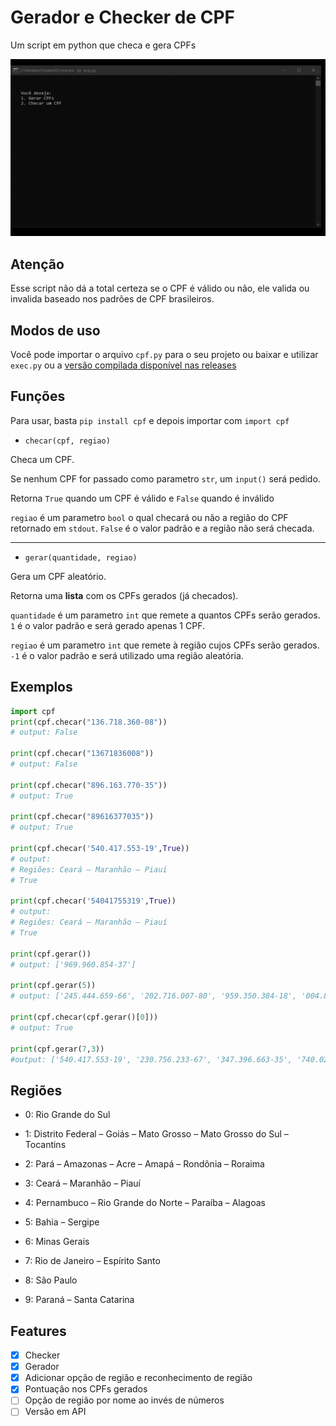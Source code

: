 # Gerador e Checker de CPF
Um script em python que checa e gera CPFs

![Sample GIF](./assets/newgif.gif "Exemplo exec.py")

## Atenção
Esse script não dá a total certeza se o CPF é válido ou não, ele valida ou invalida baseado nos padrões de CPF brasileiros.

## Modos de uso
Você pode importar o arquivo ``cpf.py`` para o seu projeto ou baixar e utilizar ``exec.py`` ou a [versão compilada disponível nas releases](https://github.com/pedrokpp/gerador-e-checker-de-cpf/releases/download/2.0/cpf.exe)

## Funções
Para usar, basta ``pip install cpf`` e depois importar com ``import cpf``

- ``checar(cpf, regiao)``

Checa um CPF.

Se nenhum CPF for passado como parametro ``str``, um ``input()`` será pedido.

Retorna ``True`` quando um CPF é válido e ``False`` quando é inválido

``regiao`` é um parametro ``bool`` o qual checará ou não a região do CPF retornado em ``stdout``. ``False`` é o valor padrão e a região não será checada.

-----

- ``gerar(quantidade, regiao)``

Gera um CPF aleatório.

Retorna uma **lista** com os CPFs gerados (já checados).

``quantidade`` é um parametro ``int`` que remete a quantos CPFs serão gerados. ``1`` é o valor padrão e será gerado apenas 1 CPF.

``regiao`` é um parametro ``int`` que remete à região cujos CPFs serão gerados. ``-1`` é o valor padrão e será utilizado uma região aleatória.

## Exemplos
```python
import cpf
print(cpf.checar("136.718.360-08"))
# output: False

print(cpf.checar("13671836008"))
# output: False

print(cpf.checar("896.163.770-35"))
# output: True

print(cpf.checar("89616377035"))
# output: True

print(cpf.checar('540.417.553-19',True))
# output: 
# Regiões: Ceará – Maranhão – Piauí
# True

print(cpf.checar('54041755319',True))
# output: 
# Regiões: Ceará – Maranhão – Piauí
# True

print(cpf.gerar())
# output: ['969.960.854-37']

print(cpf.gerar(5))
# output: ['245.444.659-66', '202.716.007-80', '959.350.384-18', '004.840.618-49', '630.731.918-60']

print(cpf.checar(cpf.gerar()[0]))
# output: True

print(cpf.gerar(7,3))
#output: ['540.417.553-19', '230.756.233-67', '347.396.663-35', '740.025.963-44', '971.494.693-59', '100.194.413-28', '551.717.343-35'] 

```

## Regiões

- 0:  Rio Grande do Sul    

- 1:  Distrito Federal – Goiás – Mato Grosso – Mato Grosso do Sul – Tocantins    

- 2:  Pará – Amazonas – Acre – Amapá – Rondônia – Roraima    

- 3:  Ceará – Maranhão – Piauí    

- 4:  Pernambuco – Rio Grande do Norte – Paraíba – Alagoas    

- 5:  Bahia – Sergipe    

- 6:  Minas Gerais    

- 7:  Rio de Janeiro – Espírito Santo

- 8:  São Paulo

- 9: Paraná – Santa Catarina


## Features
- [x] Checker
- [x] Gerador
- [x] Adicionar opção de região e reconhecimento de região
- [x] Pontuação nos CPFs gerados
- [ ] Opção de região por nome ao invés de números
- [ ] Versão em API